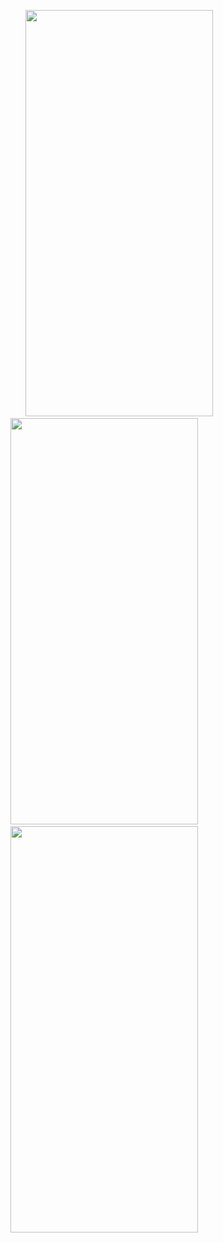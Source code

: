 
<p float="left"  >
&nbsp;&nbsp;&nbsp;&nbsp;&nbsp;
<img src="https://user-images.githubusercontent.com/80547372/192297259-49b47c37-e44f-47da-be4e-3c4904fb0af4.png" width="300" height = "650" >&nbsp;&nbsp;&nbsp;&nbsp;
<img src="https://user-images.githubusercontent.com/80547372/192299059-8cba2fa9-ee98-4604-9cba-73d3f5b81b83.png" width="300" height = "650" >&nbsp;&nbsp;&nbsp;&nbsp;
<img src="https://user-images.githubusercontent.com/80547372/192299210-82c8c76e-ccc1-4adc-8d46-f861d259f1de.png" width="300" height = "650" >
</p>

